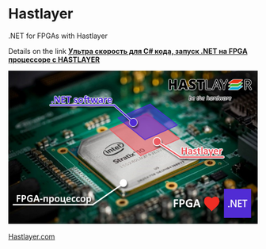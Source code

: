 # Hastlayer
 .NET for FPGAs with Hastlayer

 Details on the link **[Ультра скорость для C# кода, запуск .NET на FPGA процессоре с HASTLAYER](https://habr.com/ru/company/timeweb/blog/674800/ "Ультра скорость для C# кода, запуск .NET на FPGA процессоре с HASTLAYER")**

[![Hastlayer](https://raw.githubusercontent.com/devdotnetorg/Hastlayer/master/hastlayer-title.jpg "Hast")](https://habr.com/ru/company/timeweb/blog/674800/ "Hastlayer")


[Hastlayer.com](https://hastlayer.com "Hastlayer.com")
